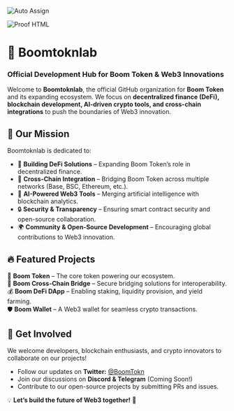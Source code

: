 ![Auto Assign](https://github.com/Boomtoknlab/demo-repository/actions/workflows/auto-assign.yml/badge.svg)

![Proof HTML](https://github.com/Boomtoknlab/demo-repository/actions/workflows/proof-html.yml/badge.svg)

# 🚀 Boomtoknlab  

### Official Development Hub for Boom Token & Web3 Innovations  

Welcome to **Boomtoknlab**, the official GitHub organization for **Boom Token** and its expanding ecosystem. We focus on **decentralized finance (DeFi), blockchain development, AI-driven crypto tools, and cross-chain integrations** to push the boundaries of Web3 innovation.  

## 🌟 Our Mission  
Boomtoknlab is dedicated to:  
- 🏦 **Building DeFi Solutions** – Expanding Boom Token’s role in decentralized finance.  
- 🔗 **Cross-Chain Integration** – Bridging Boom Token across multiple networks (Base, BSC, Ethereum, etc.).  
- 🤖 **AI-Powered Web3 Tools** – Merging artificial intelligence with blockchain analytics.  
- 🔒 **Security & Transparency** – Ensuring smart contract security and open-source collaboration.  
- 🌍 **Community & Open-Source Development** – Encouraging global contributions to Web3 innovation.  

## 🔥 Featured Projects  
🚀 **Boom Token** – The core token powering our ecosystem.  
🌉 **Boom Cross-Chain Bridge** – Secure bridging solutions for interoperability.  
💰 **Boom DeFi DApp** – Enabling staking, liquidity provision, and yield farming.  
🛡 **Boom Wallet** – A Web3 wallet for seamless crypto transactions.  

## 🤝 Get Involved  
We welcome developers, blockchain enthusiasts, and crypto innovators to collaborate on our projects!  

- Follow our updates on **Twitter:** [@BoomTokn](https://x.com/boomtokn?s=21)  
- Join our discussions on **Discord & Telegram** (Coming Soon!)  
- Contribute to our open-source projects by submitting PRs and issues.  

💡 **Let’s build the future of Web3 together!** 🚀  
